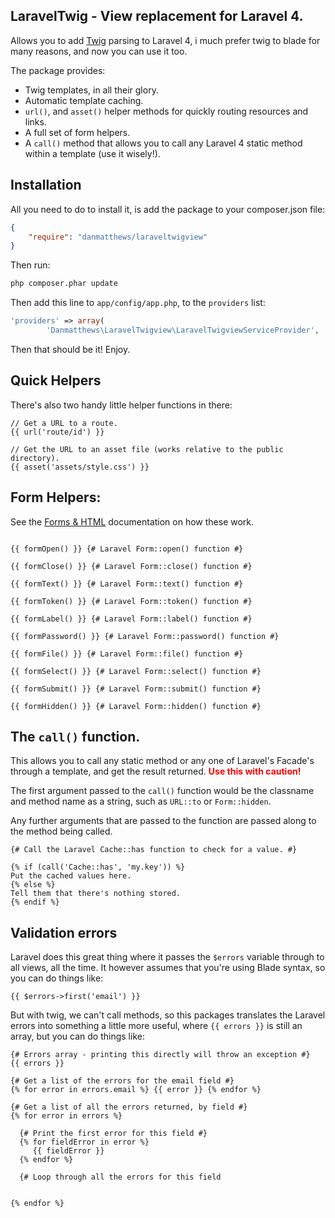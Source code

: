 LaravelTwig - View replacement for Laravel 4.
------

Allows you to add [Twig](http://twig.sensiolabs.org) parsing to Laravel 4, i much prefer twig to blade for many reasons, and now you can use it too.

The package provides:

- Twig templates, in all their glory.
- Automatic template caching.
- `url()`, and `asset()` helper methods for quickly routing resources and links.
- A full set of form helpers.
- A `call()` method that allows you to call any Laravel 4 static method within a template (use it wisely!).

## Installation

All you need to do to install it, is add the package to your composer.json file:

```json
{
	"require": "danmatthews/laraveltwigview"
}
```

Then run:

```bash
php composer.phar update
```

Then add this line to `app/config/app.php`, to the `providers` list:

```php
'providers' => array(
		'Danmatthews\LaravelTwigview\LaravelTwigviewServiceProvider',
```

Then that should be it! Enjoy.

## Quick Helpers

There's also two handy little helper functions in there:

```twig
// Get a URL to a route.
{{ url('route/id') }}

// Get the URL to an asset file (works relative to the public directory).
{{ asset('assets/style.css') }}
```

## Form Helpers:

See the [Forms & HTML](http://laravel.com/docs/html) documentation on how these work.

```twig

{{ formOpen() }} {# Laravel Form::open() function #}

{{ formClose() }} {# Laravel Form::close() function #}

{{ formText() }} {# Laravel Form::text() function #}

{{ formToken() }} {# Laravel Form::token() function #}

{{ formLabel() }} {# Laravel Form::label() function #}

{{ formPassword() }} {# Laravel Form::password() function #}

{{ formFile() }} {# Laravel Form::file() function #}

{{ formSelect() }} {# Laravel Form::select() function #}

{{ formSubmit() }} {# Laravel Form::submit() function #}

{{ formHidden() }} {# Laravel Form::hidden() function #}
```
## The `call()` function.

This allows you to call any static method or any one of Laravel's Facade's through a template, and get the result returned. <strong style="color:red;">Use this with caution!</strong>

The first argument passed to the `call()` function would be the classname and method name as a string, such as `URL::to` or `Form::hidden`.

Any further arguments that are passed to the function are passed along to the method being called.

```twig
{# Call the Laravel Cache::has function to check for a value. #}

{% if (call('Cache::has', 'my.key')) %}
Put the cached values here.
{% else %}
Tell them that there's nothing stored.
{% endif %}
```

## Validation errors

Laravel does this great thing where it passes the `$errors` variable through to all views, all the time. It however assumes that you're using Blade syntax, so you can do things like:

```
{{ $errors->first('email') }}
```

But with twig, we can't call methods, so this packages translates the Laravel errors into something a little more useful, where `{{ errors }}` is still an array, but you can do things like:

```twig
{# Errors array - printing this directly will throw an exception #}
{{ errors }}

{# Get a list of the errors for the email field #}
{% for error in errors.email %} {{ error }} {% endfor %}

{# Get a list of all the errors returned, by field #}
{% for error in errors %}

  {# Print the first error for this field #}
  {% for fieldError in error %}
     {{ fieldError }}
  {% endfor %}

  {# Loop through all the errors for this field


{% endfor %}

```
